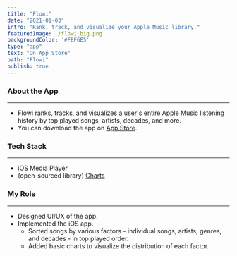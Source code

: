 ```yaml
---
title: "Flowi"
date: "2021-01-03"
intro: "Rank, track, and visualize your Apple Music library."
featuredImage: ./flowi_big.png
backgroundColor: '#FEF6E5'
type: "app"
text: "On App Store"
path: "Flowi"
publish: true
---
```


### About the App
---
- Flowi ranks, tracks, and visualizes a user's entire Apple Music listening history by top played songs, artists, decades, and more.
- You can download the app on [App Store]([https://apps.apple.com/kr/app/flowi/id1546946854](https://apps.apple.com/kr/app/flowi/id1546946854)).

### Tech Stack
---
- iOS Media Player
- (open-sourced library) [Charts]([https://github.com/danielgindi/Charts](https://github.com/danielgindi/Charts))

### My Role
---
- Designed UI/UX of the app.
- Implemented the iOS app.
    - Sorted songs by various factors - individual songs, artists, genres, and decades - in top played order.
    - Added basic charts to visualize the distribution of each factor.